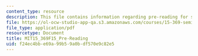 ```yaml
---
content_type: resource
description: This file contains information regarding pre-reading for session 4.
file: https://ol-ocw-studio-app-qa.s3.amazonaws.com/courses/15-369-seminar-in-corporate-entrepreneurship-fall-2015/f24ec4bbe69a99b59a0bdf570e9c82e5_MIT15_369F15_Pre-Reading.pdf
file_type: application/pdf
resourcetype: Document
title: MIT15_369F15_Pre-Reading
uid: f24ec4bb-e69a-99b5-9a0b-df570e9c82e5
---
```

